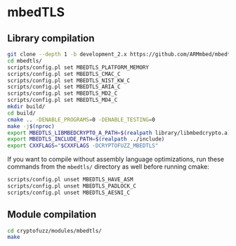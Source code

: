 # mbedTLS

## Library compilation

```sh
git clone --depth 1 -b development_2.x https://github.com/ARMmbed/mbedtls.git
cd mbedtls/
scripts/config.pl set MBEDTLS_PLATFORM_MEMORY
scripts/config.pl set MBEDTLS_CMAC_C
scripts/config.pl set MBEDTLS_NIST_KW_C
scripts/config.pl set MBEDTLS_ARIA_C
scripts/config.pl set MBEDTLS_MD2_C
scripts/config.pl set MBEDTLS_MD4_C
mkdir build/
cd build/
cmake .. -DENABLE_PROGRAMS=0 -DENABLE_TESTING=0
make -j$(nproc)
export MBEDTLS_LIBMBEDCRYPTO_A_PATH=$(realpath library/libmbedcrypto.a)
export MBEDTLS_INCLUDE_PATH=$(realpath ../include)
export CXXFLAGS="$CXXFLAGS -DCRYPTOFUZZ_MBEDTLS"
```

If you want to compile without assembly language optimizations, run these commands from the ```mbedtls/``` directory as well before running cmake:

```sh
scripts/config.pl unset MBEDTLS_HAVE_ASM
scripts/config.pl unset MBEDTLS_PADLOCK_C
scripts/config.pl unset MBEDTLS_AESNI_C
```

## Module compilation

```sh
cd cryptofuzz/modules/mbedtls/
make
```

